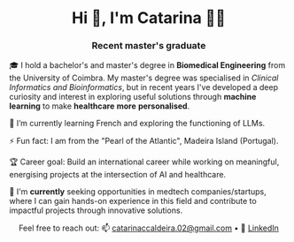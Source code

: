 <h1 align="center">Hi 👋, I'm Catarina 👩🏻</h1>

<h3 align="center">Recent master's graduate</h3>

🎓 I hold a bachelor's and master's degree in **Biomedical Engineering** from the University of Coimbra. My master's degree was specialised in *Clinical Informatics and Bioinformatics*, but in recent years I've developed a deep curiosity and interest in exploring useful solutions through **machine learning** to make **healthcare** **more** **personalised**.

🌱 I’m currently learning French and exploring the functioning of LLMs. 

⚡ Fun fact: I am from the "Pearl of the Atlantic", Madeira Island (Portugal).

🏆 Career goal: Build an international career while working on meaningful, energising projects at the intersection of AI and healthcare.

🚀 I'm **currently** seeking opportunities in medtech companies/startups, where I can gain hands-on experience in this field and contribute to impactful projects through innovative solutions.

<p align="center">
Feel free to reach out:
📫 <a href="mailto:catarinaccaldeira.02@gmail.com">catarinaccaldeira.02@gmail.com</a> • 
💼 <a href="https://www.linkedin.com/in/catarina-caldeira">LinkedIn</a>
</p>

